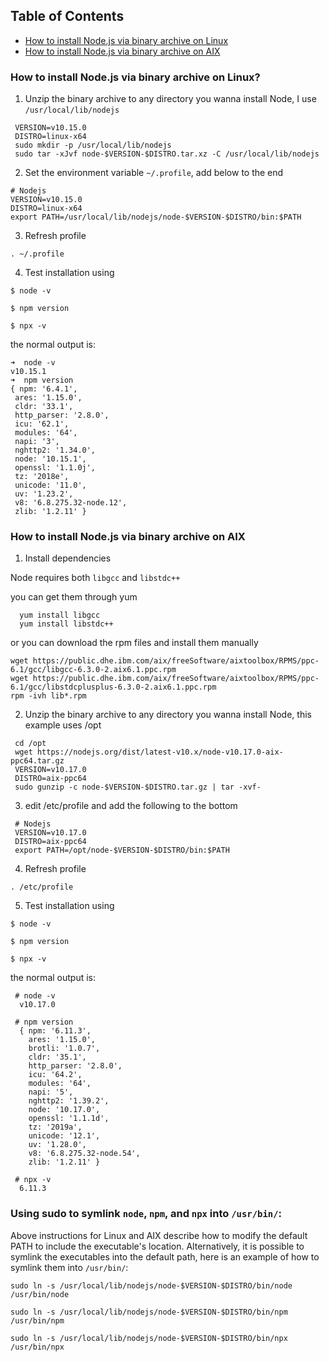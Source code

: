 ## Table of Contents

- [How to install Node.js via binary archive on Linux](#how-to-install-nodejs-via-binary-archive-on-linux)
- [How to install Node.js via binary archive on AIX](#how-to-install-nodejs-via-binary-archive-on-aix)

### How to install Node.js via binary archive on Linux?

1. Unzip the binary archive to any directory you wanna install Node, I use `/usr/local/lib/nodejs`

 ```
  VERSION=v10.15.0
  DISTRO=linux-x64
  sudo mkdir -p /usr/local/lib/nodejs
  sudo tar -xJvf node-$VERSION-$DISTRO.tar.xz -C /usr/local/lib/nodejs 
 ```

2. Set the environment variable `~/.profile`, add below to the end

 ```
 # Nodejs
 VERSION=v10.15.0
 DISTRO=linux-x64
 export PATH=/usr/local/lib/nodejs/node-$VERSION-$DISTRO/bin:$PATH
 ```
3. Refresh profile

```
. ~/.profile
```

4. Test installation using

 `$ node -v`
 
 `$ npm version`
  
 `$ npx -v`

 the normal output is:

 ```
 ➜  node -v
v10.15.1
➜  npm version
{ npm: '6.4.1',
  ares: '1.15.0',
  cldr: '33.1',
  http_parser: '2.8.0',
  icu: '62.1',
  modules: '64',
  napi: '3',
  nghttp2: '1.34.0',
  node: '10.15.1',
  openssl: '1.1.0j',
  tz: '2018e',
  unicode: '11.0',
  uv: '1.23.2',
  v8: '6.8.275.32-node.12',
  zlib: '1.2.11' }

 ```

### How to install Node.js via binary archive on AIX

1. Install dependencies

Node requires both `libgcc` and `libstdc++` 

you can get them through yum
```
  yum install libgcc
  yum install libstdc++
```

or you can download the rpm files and install them manually

```
wget https://public.dhe.ibm.com/aix/freeSoftware/aixtoolbox/RPMS/ppc-6.1/gcc/libgcc-6.3.0-2.aix6.1.ppc.rpm
wget https://public.dhe.ibm.com/aix/freeSoftware/aixtoolbox/RPMS/ppc-6.1/gcc/libstdcplusplus-6.3.0-2.aix6.1.ppc.rpm
rpm -ivh lib*.rpm
```

2. Unzip the binary archive to any directory you wanna install Node, this example uses /opt

 ```
  cd /opt
  wget https://nodejs.org/dist/latest-v10.x/node-v10.17.0-aix-ppc64.tar.gz
  VERSION=v10.17.0
  DISTRO=aix-ppc64
  sudo gunzip -c node-$VERSION-$DISTRO.tar.gz | tar -xvf-
 ```

3. edit /etc/profile and add the following to the bottom

 ```
  # Nodejs
  VERSION=v10.17.0
  DISTRO=aix-ppc64
  export PATH=/opt/node-$VERSION-$DISTRO/bin:$PATH
 ```
 
4. Refresh profile

```
. /etc/profile
```

5. Test installation using

 `$ node -v`
 
 `$ npm version`
  
 `$ npx -v`

 the normal output is:

 ```
  # node -v
   v10.17.0
  
  # npm version
   { npm: '6.11.3',
     ares: '1.15.0',
     brotli: '1.0.7',
     cldr: '35.1',
     http_parser: '2.8.0',
     icu: '64.2',
     modules: '64',
     napi: '5',
     nghttp2: '1.39.2',
     node: '10.17.0',
     openssl: '1.1.1d',
     tz: '2019a',
     unicode: '12.1',
     uv: '1.28.0',
     v8: '6.8.275.32-node.54',
     zlib: '1.2.11' }
  
  # npx -v
   6.11.3
 ```

### Using **sudo** to symlink `node`, `npm`, and `npx` into `/usr/bin/`:

Above instructions for Linux and AIX describe how to modify the default PATH to include the executable's location. Alternatively, it is possible to symlink the executables into the default path, here is an example of how to symlink them into `/usr/bin/`:

```
sudo ln -s /usr/local/lib/nodejs/node-$VERSION-$DISTRO/bin/node /usr/bin/node

sudo ln -s /usr/local/lib/nodejs/node-$VERSION-$DISTRO/bin/npm /usr/bin/npm

sudo ln -s /usr/local/lib/nodejs/node-$VERSION-$DISTRO/bin/npx /usr/bin/npx
```